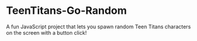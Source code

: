 # TeenTitans-Go-Random
A fun JavaScript project that lets you spawn random Teen Titans characters on the screen with a button click!
